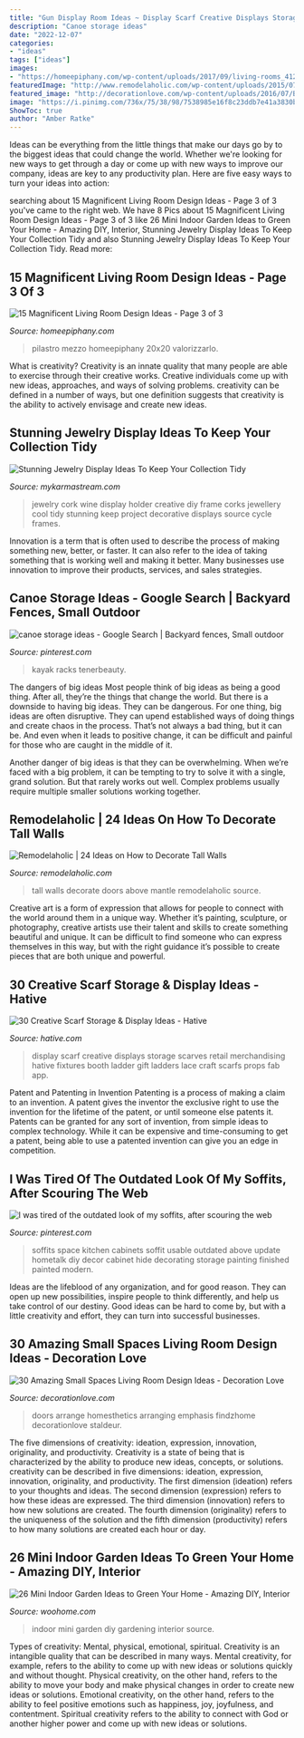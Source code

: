 ```yaml
---
title: "Gun Display Room Ideas ~ Display Scarf Creative Displays Storage Scarves Retail Merchandising Hative Fixtures Booth Ladder Gift Ladders Lace Craft Scarfs Props Fab App"
description: "Canoe storage ideas"
date: "2022-12-07"
categories:
- "ideas"
tags: ["ideas"]
images:
- "https://homeepiphany.com/wp-content/uploads/2017/09/living-rooms_412-768x1025.jpg"
featuredImage: "http://www.remodelaholic.com/wp-content/uploads/2015/07/doors-above-mantle.jpg"
featured_image: "http://decorationlove.com/wp-content/uploads/2016/07/Barn-Door-Living-Room-Furniture-768x1024.jpg"
image: "https://i.pinimg.com/736x/75/38/98/7538985e16f8c23ddb7e41a3830bb48b.jpg"
ShowToc: true
author: "Amber Ratke"
---
```



Ideas can be everything from the little things that make our days go by to the biggest ideas that could change the world. Whether we're looking for new ways to get through a day or come up with new ways to improve our company, ideas are key to any productivity plan. Here are five easy ways to turn your ideas into action: 

	

		
searching about 15 Magnificent Living Room Design Ideas - Page 3 of 3 you've came to the right web. We have 8 Pics about 15 Magnificent Living Room Design Ideas - Page 3 of 3 like 26 Mini Indoor Garden Ideas to Green Your Home - Amazing DIY, Interior, Stunning Jewelry Display Ideas To Keep Your Collection Tidy and also Stunning Jewelry Display Ideas To Keep Your Collection Tidy. Read more:
		
    
## 15 Magnificent Living Room Design Ideas - Page 3 Of 3

<img loading=lazy src="https://homeepiphany.com/wp-content/uploads/2017/09/living-rooms_412-768x1025.jpg" onerror="this.onerror=null;this.src='https://tse3.mm.bing.net/th?id=OIP.Uj5f9KTiLmHD_kO8jnUMIQHaJ4&amp;pid=15.1';" alt="15 Magnificent Living Room Design Ideas - Page 3 of 3">

_Source: homeepiphany.com_

>pilastro mezzo homeepiphany 20x20 valorizzarlo. 

	

What is creativity?
Creativity is an innate quality that many people are able to exercise through their creative works. Creative individuals come up with new ideas, approaches, and ways of solving problems. creativity can be defined in a number of ways, but one definition suggests that creativity is the ability to actively envisage and create new ideas.

    
## Stunning Jewelry Display Ideas To Keep Your Collection Tidy

<img loading=lazy src="https://mykarmastream.com/wp-content/uploads/2017/08/jewelry-organizer-2.jpg" onerror="this.onerror=null;this.src='https://tse4.mm.bing.net/th?id=OIP.ricie0B0nyTwaI-R4w8nxAHaJ4&amp;pid=15.1';" alt="Stunning Jewelry Display Ideas To Keep Your Collection Tidy">

_Source: mykarmastream.com_

>jewelry cork wine display holder creative diy frame corks jewellery cool tidy stunning keep project decorative displays source cycle frames. 

	

Innovation is a term that is often used to describe the process of making something new, better, or faster. It can also refer to the idea of taking something that is working well and making it better. Many businesses use innovation to improve their products, services, and sales strategies.

    
## Canoe Storage Ideas - Google Search | Backyard Fences, Small Outdoor

<img loading=lazy src="https://i.pinimg.com/736x/75/38/98/7538985e16f8c23ddb7e41a3830bb48b.jpg" onerror="this.onerror=null;this.src='https://tse3.mm.bing.net/th?id=OIP.GWjkJqJChrwRydxy78vfhwHaJ4&amp;pid=15.1';" alt="canoe storage ideas - Google Search | Backyard fences, Small outdoor">

_Source: pinterest.com_

>kayak racks tenerbeauty. 

	

The dangers of big ideas
Most people think of big ideas as being a good thing. After all, they’re the things that change the world. But there is a downside to having big ideas. They can be dangerous.
For one thing, big ideas are often disruptive. They can upend established ways of doing things and create chaos in the process. That’s not always a bad thing, but it can be. And even when it leads to positive change, it can be difficult and painful for those who are caught in the middle of it.

Another danger of big ideas is that they can be overwhelming. When we’re faced with a big problem, it can be tempting to try to solve it with a single, grand solution. But that rarely works out well. Complex problems usually require multiple smaller solutions working together.

    
## Remodelaholic | 24 Ideas On How To Decorate Tall Walls

<img loading=lazy src="http://www.remodelaholic.com/wp-content/uploads/2015/07/doors-above-mantle.jpg" onerror="this.onerror=null;this.src='https://tse2.mm.bing.net/th?id=OIP.QGOmIjYhKqtmdsxZrrL-1gHaLz&amp;pid=15.1';" alt="Remodelaholic | 24 Ideas on How to Decorate Tall Walls">

_Source: remodelaholic.com_

>tall walls decorate doors above mantle remodelaholic source. 

	

Creative art is a form of expression that allows for people to connect with the world around them in a unique way. Whether it’s painting, sculpture, or photography, creative artists use their talent and skills to create something beautiful and unique. It can be difficult to find someone who can express themselves in this way, but with the right guidance it’s possible to create pieces that are both unique and powerful.

    
## 30 Creative Scarf Storage &amp; Display Ideas - Hative

<img loading=lazy src="https://hative.com/wp-content/uploads/2015/03/scarf-storage-ideas/18-creative-scarf-storage-and-display-ideas.jpg" onerror="this.onerror=null;this.src='https://tse1.mm.bing.net/th?id=OIP.c5J0HupbKDhjwNlEKR3-MwHaMY&amp;pid=15.1';" alt="30 Creative Scarf Storage &amp; Display Ideas - Hative">

_Source: hative.com_

>display scarf creative displays storage scarves retail merchandising hative fixtures booth ladder gift ladders lace craft scarfs props fab app. 

	

Patent and Patenting in Invention
Patenting is a process of making a claim to an invention. A patent gives the inventor the exclusive right to use the invention for the lifetime of the patent, or until someone else patents it. Patents can be granted for any sort of invention, from simple ideas to complex technology. While it can be expensive and time-consuming to get a patent, being able to use a patented invention can give you an edge in competition.

    
## I Was Tired Of The Outdated Look Of My Soffits, After Scouring The Web

<img loading=lazy src="https://i.pinimg.com/736x/01/a1/bd/01a1bd2398488d8dc577f97fc63806ee--space-kitchen-kitchen-cupboard.jpg" onerror="this.onerror=null;this.src='https://tse4.mm.bing.net/th?id=OIP.ozFj4qfCSvB92_RQMHMIEAHaJ3&amp;pid=15.1';" alt="I was tired of the outdated look of my soffits, after scouring the web">

_Source: pinterest.com_

>soffits space kitchen cabinets soffit usable outdated above update hometalk diy decor cabinet hide decorating storage painting finished painted modern. 

	

Ideas are the lifeblood of any organization, and for good reason. They can open up new possibilities, inspire people to think differently, and help us take control of our destiny. Good ideas can be hard to come by, but with a little creativity and effort, they can turn into successful businesses.

    
## 30 Amazing Small Spaces Living Room Design Ideas - Decoration Love

<img loading=lazy src="http://decorationlove.com/wp-content/uploads/2016/07/Barn-Door-Living-Room-Furniture-768x1024.jpg" onerror="this.onerror=null;this.src='https://tse2.mm.bing.net/th?id=OIP.A4BBuZV561LMuAe3dtf3bAHaJ4&amp;pid=15.1';" alt="30 Amazing Small Spaces Living Room Design Ideas - Decoration Love">

_Source: decorationlove.com_

>doors arrange homesthetics arranging emphasis findzhome decorationlove staldeur. 

	

The five dimensions of creativity: ideation, expression, innovation, originality, and productivity.
Creativity is a state of being that is characterized by the ability to produce new ideas, concepts, or solutions. creativity can be described in five dimensions: ideation, expression, innovation, originality, and productivity. The first dimension (ideation) refers to your thoughts and ideas. The second dimension (expression) refers to how these ideas are expressed. The third dimension (innovation) refers to how new solutions are created. The fourth dimension (originality) refers to the uniqueness of the solution and the fifth dimension (productivity) refers to how many solutions are created each hour or day.

    
## 26 Mini Indoor Garden Ideas To Green Your Home - Amazing DIY, Interior

<img loading=lazy src="http://www.woohome.com/wp-content/uploads/2014/03/Mini-Indoor-Gardening-6.jpg" onerror="this.onerror=null;this.src='https://tse4.mm.bing.net/th?id=OIP.dHa-EoRy-Y-ozj8HTMeDEgHaJ4&amp;pid=15.1';" alt="26 Mini Indoor Garden Ideas to Green Your Home - Amazing DIY, Interior">

_Source: woohome.com_

>indoor mini garden diy gardening interior source. 

	

Types of creativity: Mental, physical, emotional, spiritual.
Creativity is an intangible quality that can be described in many ways. Mental creativity, for example, refers to the ability to come up with new ideas or solutions quickly and without thought. Physical creativity, on the other hand, refers to the ability to move your body and make physical changes in order to create new ideas or solutions. Emotional creativity, on the other hand, refers to the ability to feel positive emotions such as happiness, joy, joyfulness, and contentment. Spiritual creativity refers to the ability to connect with God or another higher power and come up with new ideas or solutions.

